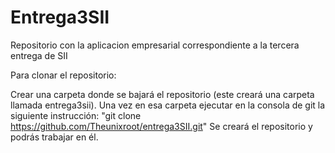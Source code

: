 # Entrega3SII
Repositorio con la aplicacion empresarial correspondiente a la tercera entrega de SII

Para clonar el repositorio:

Crear una carpeta donde se bajará el repositorio (este creará una carpeta llamada entrega3sii). Una vez en esa carpeta ejecutar en la consola de git la siguiente instrucción: "git clone https://github.com/Theunixroot/entrega3SII.git" 
Se creará el repositorio y podrás trabajar en él.
